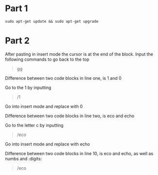 # Part 1

```
sudo apt-get update && sudo apt-get upgrade
```

# Part 2

After pasting in insert mode the cursor is at the end of the block. 
Input the following commands to go back to the top

>gg

Difference between two code blocks in line one, is 1 and 0

Go to the 1 by inputting

>/1 

Go into insert mode and replace with 0

Difference between two code blocks in line two, is eco and echo

Go to the letter c by inputting

>/eco

Go into insert mode and replace with echo

Difference between two code blocks in line 10, is eco and echo, as well as numbs and :digits:

>/eco



